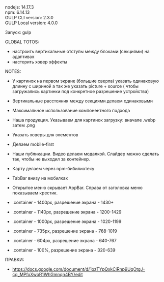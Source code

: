 nodejs: 14.17.3     
npm: 6.14.13        
GULP CLI version: 2.3.0      
GULP Local version: 4.0.0         

Запуск: gulp    

GLOBAL TOTOS:
- настроить вертикальные отступы между блоками (секциями) на адаптивах  
- насторить ховер эффекты   

NOTES: 
- У картинок на первом экране (большие сверла) указать одинаковую длинну с шириной а так же указать picture + source ( чтобы загружались картинки под конкретное разрешение устройства)
- Вертикальные расстояния между секциями делаем одинаковыми
- Максимальное использование компонентного подхода
- Наша продукция. Указываем для картинок загрузку: вначале .webp затем .png
- Указать ховеры для элементов
- Делаем mobile-first
- Наши публикации. Видео делаем модалкой. Слайдер можно сделать так, чтобы не выходил за контейнер.
- Карту делаем через npm-бибилиотеку
- TabBar внизу на мобилках
- Открытое меню скрывает AppBar. Справа от заголовка меню показываем крестик.

- .container - 1400px, разрешение экрана - 1430+
- .container - 1140px, разрешение экрана - 1200-1429
- .container - 1000px, разрешение экрана - 1020-1199
- .container - 735px, разрешение экрана - 768-1019
- .container - 604px, разрешение экрана - 640-767
- .container - 100%, разрешение экрана - 320-639

ПРАВКИ:
* https://docs.google.com/document/d/1ozTYpQxkCiRnp9UqOtgJ-cq_MPfxXwoR1WhGmnqn4BY/edit